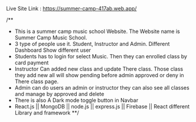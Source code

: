 Live Site Link : https://summer-camp-417ab.web.app/

/**
* This is a summer camp music school Website. The Website name is Summer Camp Music School.
* 3 type of people use it. Student, Instructor and Admin. Different Dashboard Show different user
* Students has to login for select Music. Then they can enrolled class by card payment
* Instructor Can added new class and update There class. Those class they add new all will show  pending before admin approved or deny in There class page.
* Admin can do users an admin or instructor they can also see all classes and manage by approved and delete
* There is also A Dark mode toggle button in Navbar
* React.js || MongoDB || node.js || express.js || Firebase || React different Library and framework 
**/